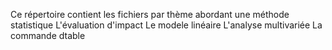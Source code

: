 Ce répertoire contient les fichiers par thème abordant une méthode statistique
L'évaluation d'impact
Le modele linéaire
L'analyse multivariée
La commande dtable
